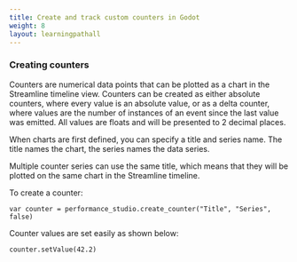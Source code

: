 ```yaml
---
title: Create and track custom counters in Godot
weight: 8
layout: learningpathall
---
```

### Creating counters

Counters are numerical data points that can be plotted as a chart in the Streamline timeline view. Counters can be created as either absolute counters, where every value is an absolute value, or as a delta counter, where values are the number of instances of an event since the last value was emitted. All values are floats and will be presented to 2 decimal places.

When charts are first defined, you can specify a title and series name. The title names the chart, the series names the data series.

Multiple counter series can use the same title, which means that they will be plotted on the same chart in the Streamline timeline.

To create a counter:

```console
var counter = performance_studio.create_counter("Title", "Series", false)
```

Counter values are set easily as shown below:

```console
counter.setValue(42.2)
```

